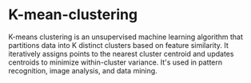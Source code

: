 # K-mean-clustering
K-means clustering is an unsupervised machine learning algorithm that partitions data into K distinct clusters based on feature similarity. It iteratively assigns points to the nearest cluster centroid and updates centroids to minimize within-cluster variance. It's used in pattern recognition, image analysis, and data mining.
